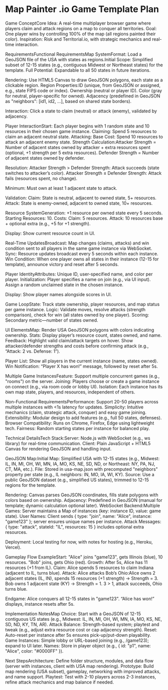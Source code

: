 # Map Painter .io Game Template Plan

Game ConceptCore Idea: A real-time multiplayer browser game where players claim and attack regions on a map to conquer all territories.
Goal: One player wins by controlling 100% of the map (all regions painted their color).
Inspiration: Risk and Territorial.io, with strategic mechanics and real-time interaction.

RequirementsFunctional RequirementsMap SystemFormat: Load a GeoJSON file of the USA with states as regions.Initial Scope: Simplified subset of 12-15 states (e.g., contiguous Midwest or Northeast states) for the template.
Full Potential: Expandable to all 50 states in future iterations.

Rendering: Use HTML5 Canvas to draw GeoJSON polygons, each state as a clickable region.
Region Properties:ID (unique, from GeoJSON or assigned, e.g., state FIPS code or index).
Ownership (neutral or player ID).
Color (gray for neutral, player-specific for owned).
Adjacency (predefined in GeoJSON as "neighbors": [id1, id2, ...], based on shared state borders).

Interaction: Click a state to claim (neutral) or attack (enemy), validated by adjacency.

Player InteractionStart: Each player begins with 1 random state and 10 resources in their chosen game instance.
Claiming: Spend 5 resources to claim an adjacent neutral state.
Attacking: Base Cost: Spend 10 resources to attack an adjacent enemy state.
Strength Calculation:Attacker Strength = Number of adjacent states owned by attacker + extra resources spent (optional, +1 strength per 5 extra resources).
Defender Strength = Number of adjacent states owned by defender.

Resolution: Attacker Strength > Defender Strength: Attack succeeds (state switches to attacker’s color).
Attacker Strength ≤ Defender Strength: Attack fails (resources spent, no change).

Minimum: Must own at least 1 adjacent state to attack.

Validation: Claim: State is neutral, adjacent to owned state, 5+ resources.
Attack: State is enemy-owned, adjacent to owned state, 10+ resources.

Resource SystemGeneration: +1 resource per owned state every 5 seconds.
Starting Resources: 10.
Costs: Claim: 5 resources.
Attack: 10 resources base + optional extra (e.g., +5 for +1 strength).

Display: Show current resource count in UI.

Real-Time UpdatesBroadcast: Map changes (claims, attacks) and win condition sent to all players in the same game instance via WebSocket.
Sync: Resource updates broadcast every 5 seconds within each instance.
Win Condition: When one player owns all states in their instance (12-15 for template), announce victory and reset after 5 seconds.

Player IdentityAttributes: Unique ID, user-specified name, and color per player.
Initialization: Player specifies a name on join (e.g., via UI input).
Assign a random unclaimed state in the chosen instance.

Display: Show player names alongside scores in UI.

Game LoopState: Track state ownership, player resources, and map status per game instance.
Logic: Validate moves, resolve attacks (strength comparison), check for win (all states owned by one player).
Scoring: Secondary metric—number of states owned.

UI ElementsMap: Render USA GeoJSON polygons with colors indicating ownership.
Stats: Display player’s resource count, states owned, and name.
Feedback: Highlight valid claim/attack targets on hover.
Show attacker/defender strengths and costs before confirming attack (e.g., “Attack: 2 vs. Defense: 1”).

Player List: Show all players in the current instance (name, states owned).
Win Notification: “Player X has won!” message, followed by reset after 5s.

Multiple Game InstancesFeature: Support multiple concurrent games (e.g., "rooms") on the server.
Joining: Players choose or create a game instance on connect (e.g., via room code or lobby UI).
Isolation: Each instance has its own map state, players, and resources, independent of others.

Non-Functional RequirementsPerformance: Support 20-50 players across multiple instances with <1s latency for updates.
Simplicity: Intuitive mechanics (claim, strategic attack, conquer) and easy game joining.
Extensibility: Modular design to add features (e.g., full 50 states, defenses).
Browser Compatibility: Runs on Chrome, Firefox, Edge using lightweight tech.
Fairness: Random starting states per instance for balanced play.

Technical DetailsTech Stack:Server: Node.js with WebSocket (e.g., ws library) for real-time communication.
Client: Plain JavaScript + HTML5 Canvas for rendering GeoJSON and handling input.

GeoJSON Map:Initial Map: Simplified USA with 12-15 states (e.g., Midwest: IL, IN, MI, OH, WI, MN, IA, MO, KS, NE, SD, ND, or Northeast: NY, PA, NJ, CT, MA, etc.).
File: Stored in usa-map.json with precomputed "neighbors" property per state (e.g., IL neighbors: IN, MO, IA, WI, KY).
Source: Use a public GeoJSON dataset (e.g., simplified US states), trimmed to 12-15 regions for the template.

Rendering: Canvas parses GeoJSON coordinates, fills state polygons with colors based on ownership.
Adjacency: Predefined in GeoJSON (manual for template; dynamic calculation optional later).
WebSocket Backend:Multiple Games: Server maintains a Map of instances (key: instance ID, value: game state).
User Names: Client sends { type: "join", name: "Alice", instance: "game123" }; server ensures unique names per instance.
Attack Messages: { type: "attack", stateId: "IL", resources: 15 } includes optional extra resources.

Deployment: Local testing for now, with notes for hosting (e.g., Heroku, Vercel).

Gameplay Flow ExampleStart: "Alice" joins "game123", gets Illinois (blue), 10 resources. "Bob" joins, gets Ohio (red).
Growth: After 5s, Alice has 11 resources (+1 from IL).
Claim: Alice spends 5 resources to claim Indiana (adjacent to IL, turns blue).
Attack: Alice attacks Bob’s Ohio:Alice owns 2 adjacent states (IL, IN), spends 15 resources (+1 strength) → Strength = 3.
Bob owns 1 adjacent state (KY) → Strength = 1.
3 > 1, attack succeeds, Ohio turns blue.

Endgame: Alice conquers all 12-15 states in "game123". “Alice has won!” displays, instance resets after 5s.

Implementation NotesMap Choice: Start with a GeoJSON of 12-15 contiguous US states (e.g., Midwest: IL, IN, MI, OH, WI, MN, IA, MO, KS, NE, SD, ND, KY, TN, AR).
Attack Balance: Strength-based system; playtest and tweak (e.g., adjust extra resource cost or cap adjacency strength).
Reset: Auto-reset per instance after 5s ensures pick-up/put-down playability.
Game Instances: Simple lobby or URL-based joining (e.g., /game123); expand to UI later.
Names: Store in player object (e.g., { id: "p1", name: "Alice", color: "#0000FF" }).

Next StepsArchitecture: Define folder structure, modules, and data flow (server with instances, client with USA map rendering).
Prototype: Build map rendering (USA subset), gameplay, networking with improved attacks, and name support.
Playtest: Test with 2-10 players across 2-3 instances, refine attack mechanics and map balance if needed.
